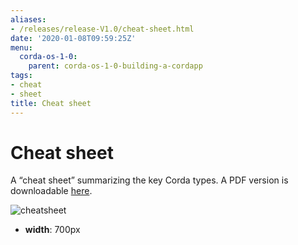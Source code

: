 ```yaml
---
aliases:
- /releases/release-V1.0/cheat-sheet.html
date: '2020-01-08T09:59:25Z'
menu:
  corda-os-1-0:
    parent: corda-os-1-0-building-a-cordapp
tags:
- cheat
- sheet
title: Cheat sheet
---
```



# Cheat sheet

A “cheat sheet” summarizing the key Corda types. A PDF version is downloadable [here](/en/pdf/corda-cheat-sheet.pdf).

![cheatsheet](/en/images/cheatsheet.jpg "cheatsheet")

* **width**: 
700px




